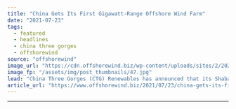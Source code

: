 ```yaml
---
title: "China Gets Its First Gigawatt-Range Offshore Wind Farm"
date: "2021-07-23"
tags: 
  - featured
  - headlines
  - china three gorges
  - offshorewind
source: "offshorewind"
image_url: "https://cdn.offshorewind.biz/wp-content/uploads/sites/2/2021/07/23122502/CTG-Yangjiang-Shapa-2-5-construction_-c-China-Three-Gorges-Renewables.jpg"
image_fp: "/assets/img/post_thumbnails/47.jpg"
lead: "China Three Gorges (CTG) Renewables has announced that its Shaba (Shapa) offshore wind project, currently"
article_url: "https://www.offshorewind.biz/2021/07/23/china-gets-its-first-gigawatt-range-offshore-wind-farm/"
---
```


---
